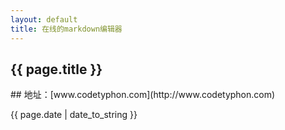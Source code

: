 ```yaml
---
layout: default
title: 在线的markdown编辑器
---
```

<h2>{{ page.title }}</h2>
## 地址：[www.codetyphon.com](http://www.codetyphon.com)
<p>{{ page.date | date_to_string }}</p>
